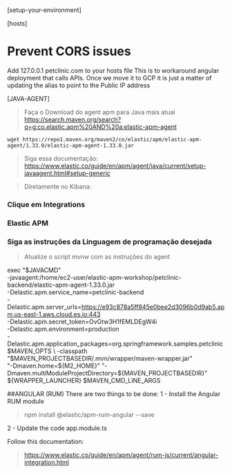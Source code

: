 [setup-your-environment]

[hosts]
# Prevent CORS issues
Add 127.0.0.1 petclinic.com to your hosts file
This is to workaround angular deployment that calls APIs. Once we move it to GCP it is just a matter of updating the alias to point to the Public IP address

[JAVA-AGENT]
> Faça o Download do agent apm para Java mais atual
https://search.maven.org/search?q=g:co.elastic.apm%20AND%20a:elastic-apm-agent

```wget https://repo1.maven.org/maven2/co/elastic/apm/elastic-apm-agent/1.33.0/elastic-apm-agent-1.33.0.jar```

> Siga essa documentação:
https://www.elastic.co/guide/en/apm/agent/java/current/setup-javaagent.html#setup-generic

> Diretamente no Kibana:
### Clique em Integrations
### Elastic APM
### Siga as instruções da Linguagem de programação desejada

> Atualize o script mvnw com as instruções do agent

exec "$JAVACMD" \
  -javaagent:/home/ec2-user/elastic-apm-workshop/petclinic-backend/elastic-apm-agent-1.33.0.jar \
  -Delastic.apm.service_name=petclinic-backend \
  -Delastic.apm.server_urls=https://e93c878a5ff845e0bee2d3096b0d9ab5.apm.us-east-1.aws.cloud.es.io:443 \
  -Delastic.apm.secret_token=OvGtw3H1fEMLDEgW4i \
  -Delastic.apm.environment=production \
  -Delastic.apm.application_packages=org.springframework.samples.petclinic \
  $MAVEN_OPTS \
  -classpath "$MAVEN_PROJECTBASEDIR/.mvn/wrapper/maven-wrapper.jar" \
  "-Dmaven.home=${M2_HOME}" "-Dmaven.multiModuleProjectDirectory=${MAVEN_PROJECTBASEDIR}" \
  ${WRAPPER_LAUNCHER} $MAVEN_CMD_LINE_ARGS

##ANGULAR (RUM)
There are two things to be done:
1 - Install the Angular RUM module
> npm install @elastic/apm-rum-angular --save

2 - Update the code app.module.ts

Follow this documentation:
> https://www.elastic.co/guide/en/apm/agent/rum-js/current/angular-integration.html